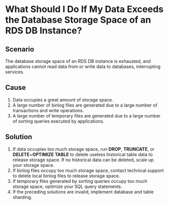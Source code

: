 # What Should I Do If My Data Exceeds the Database Storage Space of an RDS DB Instance?<a name="rds_faq_0046"></a>

## Scenario<a name="s25c0037f44e949eb9cf9f35d738d5659"></a>

The database storage space of an RDS DB instance is exhausted, and applications cannot read data from or write data to databases, interrupting services.

## Cause<a name="s42c64cecac5e44fb8c1e861756a65925"></a>

1.  Data occupies a great amount of storage space.
2.  A large number of binlog files are generated due to a large number of transactions and write operations.
3.  A large number of temporary files are generated due to a large number of sorting queries executed by applications.

## Solution<a name="s6c2eb39a04f14892bad65c0708ec3022"></a>

1.  If data occupies too much storage space, run  **DROP**,  **TRUNCATE**, or  **DELETE**+**OPTIMIZE TABLE**  to delete useless historical table data to release storage space. If no historical data can be deleted, scale up your storage space.
2.  If binlog files occupy too much storage space, contact technical support to delete local binlog files to release storage space.
3.  If temporary files generated by sorting queries occupy too much storage space, optimize your SQL query statements.
4.  If the preceding solutions are invalid, implement database and table sharding.

